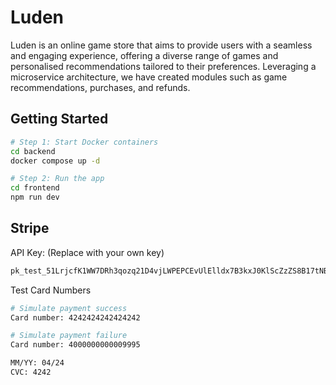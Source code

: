 # Luden
Luden is an online game store that aims to provide users with a seamless and engaging experience, offering a diverse range of games and personalised recommendations tailored to their preferences. Leveraging a microservice architecture, we have created modules such as game recommendations, purchases, and refunds. 

## Getting Started
```bash
# Step 1: Start Docker containers
cd backend
docker compose up -d

# Step 2: Run the app
cd frontend
npm run dev
```

<!-- ## Connecting to Google Cloud SQL via MySQL Workbench
User Microservice Database
<ul>
    <li>Hostname: 34.124.211.169</li>
    <li>Username: root</li>
    <li>Password: pSSSS+]q8zZ-pjF</li>
</ul>

Shop Microservice Database
<ul>
    <li>Hostname: 34.142.233.183</li>
    <li>Username: root</li>
    <li>Password: pSSSS+]q8zZ-pjF</li>
</ul> -->
## Stripe
API Key: (Replace with your own key)
```bash
pk_test_51LrjcfK1WW7DRh3qozq21D4vjLWPEPCEvUlElldx7B3kxJ0KlScZzZS8B17tNBs2cNJLCm83hNMx3HDgVXagGGOM00IYhIPgw7
```

Test Card Numbers
```bash
# Simulate payment success
Card number: 4242424242424242

# Simulate payment failure
Card number: 4000000000009995

MM/YY: 04/24
CVC: 4242
```